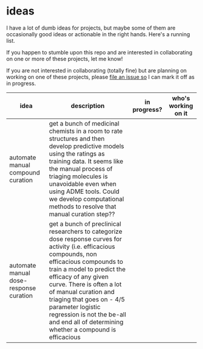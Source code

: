 # ideas
I have a lot of dumb ideas for projects, but maybe some of them are occasionally good ideas or actionable in the right hands. Here's a running list. 

If you happen to stumble upon this repo and are interested in collaborating on one or more of these projects, let me know!

If you are not interested in collaborating (totally fine) but are planning on working on one of these projects, please [file an issue so](https://github.com/allaway/ideas/issues/new) I can mark it off as in progress. 

idea|description|in progress?|who's working on it
----|----|----|----
automate manual compound curation|get a bunch of medicinal chemists in a room to rate structures and then develop predictive models using the ratings as training data. It seems like the manual process of triaging molecules is unavoidable even when using ADME tools. Could we develop computational methods to resolve that manual curation step??||
automate manual dose-response curation|get a bunch of preclinical researchers to categorize dose response curves for activity (i.e. efficacious compounds, non efficacious compounds to train a model to predict the efficacy of any given curve. There is often a lot of manual curation and triaging that goes on - 4/5 parameter logistic regression is not the be-all and end all of determining whether a compound is efficacious||
